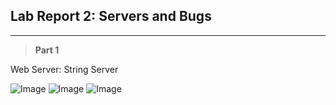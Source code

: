 ## Lab Report 2: Servers and Bugs

---

> **Part 1**

Web Server: String Server

![Image]()
![Image]()
![Image]()
